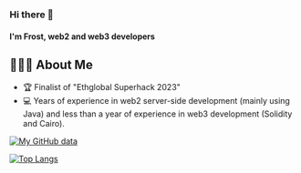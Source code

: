 ### Hi there 👋

<!--
**FrostStarBook/FrostStarBook** is a ✨ _special_ ✨ repository because its `README.md` (this file) appears on your GitHub profile.

Here are some ideas to get you started:

- 🔭 I’m currently working on ...
- 🌱 I’m currently learning ...
- 👯 I’m looking to collaborate on ...
- 🤔 I’m looking for help with ...
- 💬 Ask me about ...
- 📫 How to reach me: ...
- 😄 Pronouns: ...
- ⚡ Fun fact: ...
-->
#### I'm Frost, web2 and web3 developers


## 👨🏻‍💻 About Me
- 🏆 Finalist of "Ethglobal Superhack 2023"
- 💻 Years of experience in web2 server-side development (mainly using Java) and less than a year of experience in web3 development (Solidity and Cairo).







[![My GitHub data](https://github-readme-stats.vercel.app/api?show_icons=true&theme=dark&username=FrostStarBook)]()  


[![Top Langs](https://github-readme-stats.vercel.app/api/top-langs/?username=FrostStarBook)](https://github.com/anuraghazra/github-readme-stats)
